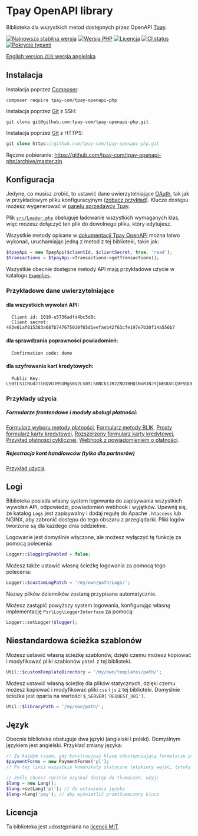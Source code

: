 # Tpay OpenAPI library

Biblioteka dla wszystkich metod dostępnych przez OpenAPI [Tpay](https://openapi.tpay.com/).

[![Najnowsza stabilna wersja](https://img.shields.io/packagist/v/tpay-com/tpay-openapi-php.svg?label=obecna%20wersja)](https://packagist.org/packages/tpay-com/tpay-openapi-php)
[![Wersja PHP](https://img.shields.io/packagist/php-v/tpay-com/tpay-openapi-php.svg?label=licencja)](https://php.net)
[![Licencja](https://img.shields.io/github/license/tpay-com/tpay-openapi-php.svg?label=licencja)](LICENSE)
[![CI status](https://github.com/tpay-com/tpay-openapi-php/actions/workflows/ci.yaml/badge.svg?branch=master)](https://github.com/tpay-com/tpay-openapi-php/actions)
[![Pokrycie typami](https://shepherd.dev/github/tpay-com/tpay-openapi-php/coverage.svg)](https://shepherd.dev/github/tpay-com/tpay-openapi-php)

[English version :gb: wersja angielska](./README.md)

## Instalacja

Instalacja poprzez [Composer](https://getcomposer.org):
```console
composer require tpay-com/tpay-openapi-php
```

Instalacja poprzez [Git](https://git-scm.com) z SSH:
```console
git clone git@github.com:tpay-com/tpay-openapi-php.git
```

Instalacja poprzez [Git](https://git-scm.com) z HTTPS:
```php
git clone https://github.com/tpay-com/tpay-openapi-php.git
```

Ręczne pobieranie:
https://github.com/tpay-com/tpay-openapi-php/archive/master.zip

## Konfiguracja

Jedyne, co musisz zrobić, to ustawić dane uwierzytelniające [OAuth](https://oauth.net), tak jak w przykładowym pliku konfiguracyjnym ([zobacz przykład](examples/ExamplesConfig.php)).
Klucze dostępu możesz wygenerować w [panelu sprzedawcy Tpay](https://panel.tpay.com).

Plik [`src/Loader.php`](src/Loader.php) obsługuje ładowanie wszystkich wymaganych klas, więc możesz dołączyć ten plik do dowolnego pliku, który edytujesz.

Wszystkie metody opisane w [dokumentacji Tpay OpenAPI](https://openapi.tpay.com) można łatwo wykonać, uruchamiając jedną z metod z tej biblioteki, takie jak:
```php
$tpayApi = new TpayApi($clientId, $clientSecret, true, 'read');
$transactions = $tpayApi->Transactions->getTransactions();
```

Wszystkie obecnie dostępne metody API mają przykładowe użycie w katalogu [`Examples`](examples).

### Przykładowe dane uwierzytelniające

#### dla wszystkich wywołań API:
```
  Client id: 1010-e5736adfd4bc5d8c
  Client secret: 493e01af815383a687b747675010f65d1eefaeb42f63cfe197e7b30f14a556b7
```

#### dla sprawdzania poprawności powiadomień:
```
  Confirmation code: demo
```

#### dla szyfrowania kart kredytowych:
```
  Public Key: LS0tLS1CRUdJTiBQVUJMSUMgS0VZLS0tLS0NCk1JR2ZNQTBHQ1NxR1NJYjNEUUVCQVFVQUE0R05BRENCaVFLQmdRQ2NLRTVZNU1Wemd5a1Z5ODNMS1NTTFlEMEVrU2xadTRVZm1STS8NCmM5L0NtMENuVDM2ekU0L2dMRzBSYzQwODRHNmIzU3l5NVpvZ1kwQXFOVU5vUEptUUZGVyswdXJacU8yNFRCQkxCcU10TTVYSllDaVQNCmVpNkx3RUIyNnpPOFZocW9SK0tiRS92K1l1YlFhNGQ0cWtHU0IzeHBhSUJncllrT2o0aFJDOXk0WXdJREFRQUINCi0tLS0tRU5EIFBVQkxJQyBLRVktLS0tLQ==
```

### Przykłady użycia

##### Formularze frontendowe i moduły obsługi płatności:

[Formularz wyboru metody płatności](examples/TransactionsApi/BankSelectionForm.php), [Formularz metody BLIK](examples/TransactionsApi/BlikPayment.php), [Prosty formularz karty kredytowej](examples/TransactionsApi/CardGate.php), [Rozszerzony formularz karty kredytowej](examples/TransactionsApi/CardGateExtended.php), [Przykład płatności cyklicznej](examples/TransactionsApi/RecurrentPayment.php), [Webhook z powiadomieniem o płatności](examples/Notifications/PaymentNotificationExample.php).

##### Rejestracja kont handlowców (tylko dla partnerów)

[Przykład użycia](examples/AccountsApi/AccountsApiExample.php).

## Logi

Biblioteka posiada własny system logowania do zapisywania wszystkich wywołań API, odpowiedzi, powiadomień webhook i wyjątków.
Upewnij się, że katalog `Logs` jest zapisywalny i dodaj regułę do Apache `.htaccess` lub NGINX, aby zabronić dostępu do tego obszaru z przeglądarki.
Pliki logów tworzone są dla każdego dnia oddzielnie.

Logowanie jest domyślnie włączone, ale możesz wyłączyć tę funkcję za pomocą polecenia:
```php
Logger::$loggingEnabled = false;
```

Możesz także ustawić własną ścieżkę logowania za pomocą tego polecenia:
```php
Logger::$customLogPatch = '/my/own/path/Logs/';
```
Nazwy plików dzienników zostaną przypisane automatycznie.

Możesz zastąpić powyższy system logowania, konfigurując własną implementację `Psr\Log\LoggerInterface` za pomocą:
```php
Logger::setLogger($logger);
```

## Niestandardowa ścieżka szablonów

Możesz ustawić własną ścieżkę szablonów, dzięki czemu możesz kopiować i modyfikować pliki szablonów `phtml` z tej biblioteki.
```php
Util::$customTemplateDirectory = '/my/own/templates/path/';
```

Możesz ustawić własną ścieżkę dla plików statycznych, dzięki czemu możesz kopiować i modyfikować pliki `css` i `js` z tej biblioteki. Domyślnie ścieżka jest oparta na wartości `$_SERVER['REQUEST_URI']`.
```php
Util::$libraryPath = '/my/own/path/';
```

## Język

Obecnie biblioteka obsługuje dwa języki (angielski i polski). Domyślnym językiem jest angielski.
Przykład zmiany języka:
```php
// Za każdym razem, gdy konstruujesz klasę udostępniającą formularze płatności, możesz przekazać język w konstruktorze
$paymentForms = new PaymentForms('pl');
// Po tej linii wszystkie komunikaty statyczne (etykiety wejść, tytuły przycisków itp.) będą wyświetlane w języku polskim

// Jeśli chcesz ręcznie uzyskać dostęp do tłumaczeń, użyj:
$lang = new Lang();
$lang->setLang('pl'); // do ustawienia języka
$lang->lang('pay'); // aby wyświetlić przetłumaczony klucz
```

## Licencja

Ta biblioteka jest udostępniana na [licencji MIT](http://www.opensource.org/licenses/MIT).
